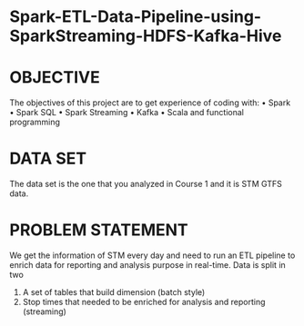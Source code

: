 # Spark-ETL-Data-Pipeline-using-SparkStreaming-HDFS-Kafka-Hive

# OBJECTIVE
The objectives of this project are to get experience of coding with:
  • Spark
  • Spark SQL
  • Spark Streaming
  • Kafka
  • Scala and functional programming

# DATA SET
The data set is the one that you analyzed in Course 1 and it is STM GTFS data.

# PROBLEM STATEMENT
We get the information of STM every day and need to run an ETL pipeline to enrich data for reporting and
analysis purpose in real-time. Data is split in two
  1. A set of tables that build dimension (batch style)
  2. Stop times that needed to be enriched for analysis and reporting (streaming)
